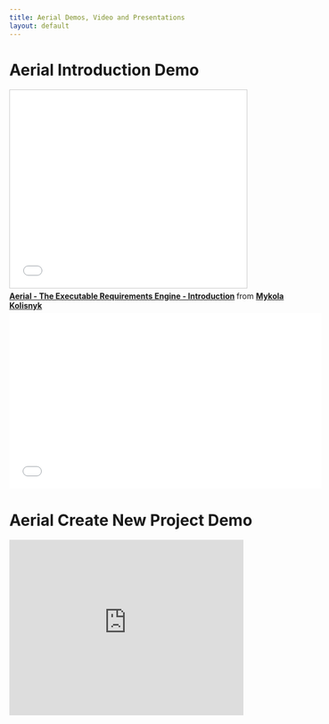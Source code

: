 ```yaml
---
title: Aerial Demos, Video and Presentations
layout: default
---
```


# Aerial Introduction Demo

<iframe src="//www.slideshare.net/slideshow/embed_code/43392430" width="425" height="355" frameborder="0" marginwidth="0" marginheight="0" scrolling="no" style="border:1px solid #CCC; border-width:1px; margin-bottom:5px; max-width: 100%;" allowfullscreen> </iframe> <div style="margin-bottom:5px"> <strong> <a href="//www.slideshare.net/kolesnik_nickolay/aerial-the-executable-requirements-engine-introduction" title="Aerial - The Executable Requirements Engine - Introduction" target="_blank">Aerial - The Executable Requirements Engine - Introduction</a> </strong> from <strong><a href="//www.slideshare.net/kolesnik_nickolay" target="_blank">Mykola Kolisnyk</a></strong> </div>

<iframe width="560" height="315" src="//www.youtube.com/embed/3zvupDhjd9g" frameborder="0" allowfullscreen></iframe>

# Aerial Create New Project Demo

<iframe width="420" height="315" src="https://www.youtube.com/embed/YR87Fs3BZeU" frameborder="0" allowfullscreen></iframe>